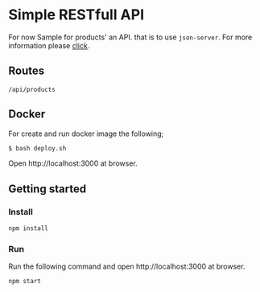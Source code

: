 # Simple RESTfull API

For now Sample for products' an API. that is to use `json-server`. For more information please [click](https://github.com/typicode/json-server).

## Routes

```
/api/products
```

## Docker

For create and run docker image the following;

```bash
$ bash deploy.sh
```

Open http://localhost:3000 at browser.

## Getting started

### Install

```javascript
npm install
```

### Run

Run the following command and open http://localhost:3000 at browser.

```javascript
npm start
```
